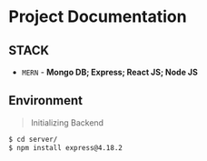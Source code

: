 # Project Documentation

## **STACK**

- `MERN` - **Mongo DB; Express; React JS; Node JS**

## Environment

> Initializing Backend
```bash
$ cd server/
$ npm install express@4.18.2
```